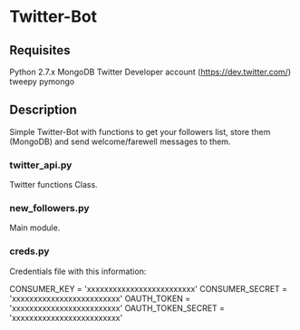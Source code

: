 # Twitter-Bot

## Requisites

Python 2.7.x
MongoDB
Twitter Developer account (https://dev.twitter.com/)
tweepy
pymongo

## Description

Simple Twitter-Bot with functions to get your followers list, store them (MongoDB) and send welcome/farewell messages to them.

### twitter_api.py

Twitter functions Class.

### new_followers.py

Main module.

### creds.py

Credentials file with this information:

CONSUMER_KEY = 'xxxxxxxxxxxxxxxxxxxxxxxxx'
CONSUMER_SECRET = 'xxxxxxxxxxxxxxxxxxxxxxxxx'
OAUTH_TOKEN = 'xxxxxxxxxxxxxxxxxxxxxxxxx'
OAUTH_TOKEN_SECRET = 'xxxxxxxxxxxxxxxxxxxxxxxxx'


